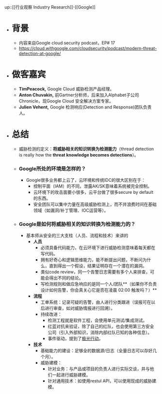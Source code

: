 up::[[行业观察 Industry Research]]-[[Google]]
- # 背景
	- 内容来自Google cloud security podcast，EP# 17
	- https://cloud.withgoogle.com/cloudsecurity/podcast/modern-threat-detection-at-google/
- # 做客嘉宾
	- **TimPeacock,** Google Cloud 威胁检测产品经理。
	- **Anton Chuvakin,** 前Gartner分析师，后来加入Alphabet子公司Chronicle，现Google Cloud 安全解决方案专家。
	- **Julien Vehent,** Google 检测响应(Detection and Response)团队负责人。
- # 总结
	- 威胁检测的定义：**将威胁相关的知识转换为检测能力**（thread detection is really how the **threat knowledge becomes detections**）。
	- ### Google所处的环境是怎样的？
		- Google很多业务都上云了，云环境和传统IDC的很大区别在于：
			- 控制平面（IAM）的不同，泄露AK/SK意味着系统被完全控制。
			- 云环境下的攻击面要小很多，云平台做了很多secure by default的东西。
			- 安全团队可以集中力量在高级威胁检测上，而不并浪费时间在基础领域（如漏洞/补丁管理、IOC运营等）。
	- ### Google是如何将威胁相关的知识转换为检测能力的？
		- 基本师从安全的三大支柱（人员、流程和技术）来讲的
			- **人员**
				- 必须具备代码能力，在云环境下进行威胁检测意味着每天都在写代码。
				- 拥有好奇心和逻辑思维能力，能不断提出问题，不断问为什么，直到得出一个假设，结果证明存在一个潜在的漏洞。
				- 类似code review，同一个告警日志需要有多个人来排查，可能会得出不同的结论。
				- 写检测规则和做应急响应的是同一个人/团队**（如果你不负责设计如何告警，你会真关心它是否在凌晨 02:00 触发吗？）**
			- **流程**
				- 工单系统：记录可疑的告警，由人进行分类跟进（误报可在以后进行审查，如对威胁情报进行回溯）。
				- 持续改进：
					- 检测工程就是软件工程，会使用单元测试/集成测试。
					- 红蓝对抗来验证，除了自己的红队，也会使用第三方安全公司（引入外部知识，消除内部红队已知的各种信息）。
					- 事件驱动，提到了[极光行动](https://en.wikipedia.org/wiki/Operation_Aurora)。
			- **技术**
				- 基础能力的建设：足够全的数据源/日志（全量日志可以存好几个月）。
				- 威胁建模：
					- 针对业务：与产品或项目的负责人进行实际交谈，并与他们一起进行威胁建模。
					- 针对通用技术：如使用restul API，可以使用现成的威胁建模。